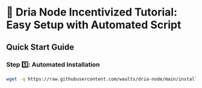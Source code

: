 # 🚀 Dria Node Incentivized Tutorial: Easy Setup with Automated Script

## Quick Start Guide

### Step 1️⃣: Automated Installation
````bash
wget -q https://raw.githubusercontent.com/waults/dria-node/main/install.sh && chmod +x install.sh && ./install.sh
